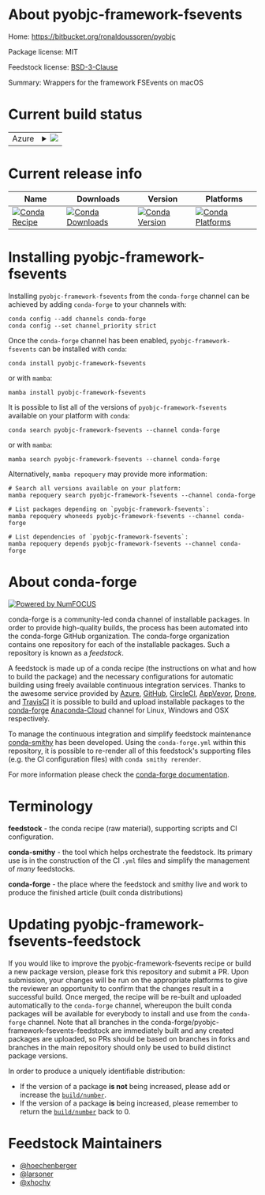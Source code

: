 About pyobjc-framework-fsevents
===============================

Home: https://bitbucket.org/ronaldoussoren/pyobjc

Package license: MIT

Feedstock license: [BSD-3-Clause](https://github.com/conda-forge/pyobjc-framework-fsevents-feedstock/blob/main/LICENSE.txt)

Summary: Wrappers for the framework FSEvents on macOS

Current build status
====================


<table>
    
  <tr>
    <td>Azure</td>
    <td>
      <details>
        <summary>
          <a href="https://dev.azure.com/conda-forge/feedstock-builds/_build/latest?definitionId=8943&branchName=main">
            <img src="https://dev.azure.com/conda-forge/feedstock-builds/_apis/build/status/pyobjc-framework-fsevents-feedstock?branchName=main">
          </a>
        </summary>
        <table>
          <thead><tr><th>Variant</th><th>Status</th></tr></thead>
          <tbody><tr>
              <td>osx_64_python3.10.____cpython</td>
              <td>
                <a href="https://dev.azure.com/conda-forge/feedstock-builds/_build/latest?definitionId=8943&branchName=main">
                  <img src="https://dev.azure.com/conda-forge/feedstock-builds/_apis/build/status/pyobjc-framework-fsevents-feedstock?branchName=main&jobName=osx&configuration=osx_64_python3.10.____cpython" alt="variant">
                </a>
              </td>
            </tr><tr>
              <td>osx_64_python3.11.____cpython</td>
              <td>
                <a href="https://dev.azure.com/conda-forge/feedstock-builds/_build/latest?definitionId=8943&branchName=main">
                  <img src="https://dev.azure.com/conda-forge/feedstock-builds/_apis/build/status/pyobjc-framework-fsevents-feedstock?branchName=main&jobName=osx&configuration=osx_64_python3.11.____cpython" alt="variant">
                </a>
              </td>
            </tr><tr>
              <td>osx_64_python3.8.____cpython</td>
              <td>
                <a href="https://dev.azure.com/conda-forge/feedstock-builds/_build/latest?definitionId=8943&branchName=main">
                  <img src="https://dev.azure.com/conda-forge/feedstock-builds/_apis/build/status/pyobjc-framework-fsevents-feedstock?branchName=main&jobName=osx&configuration=osx_64_python3.8.____cpython" alt="variant">
                </a>
              </td>
            </tr><tr>
              <td>osx_64_python3.9.____cpython</td>
              <td>
                <a href="https://dev.azure.com/conda-forge/feedstock-builds/_build/latest?definitionId=8943&branchName=main">
                  <img src="https://dev.azure.com/conda-forge/feedstock-builds/_apis/build/status/pyobjc-framework-fsevents-feedstock?branchName=main&jobName=osx&configuration=osx_64_python3.9.____cpython" alt="variant">
                </a>
              </td>
            </tr><tr>
              <td>osx_arm64_python3.10.____cpython</td>
              <td>
                <a href="https://dev.azure.com/conda-forge/feedstock-builds/_build/latest?definitionId=8943&branchName=main">
                  <img src="https://dev.azure.com/conda-forge/feedstock-builds/_apis/build/status/pyobjc-framework-fsevents-feedstock?branchName=main&jobName=osx&configuration=osx_arm64_python3.10.____cpython" alt="variant">
                </a>
              </td>
            </tr><tr>
              <td>osx_arm64_python3.11.____cpython</td>
              <td>
                <a href="https://dev.azure.com/conda-forge/feedstock-builds/_build/latest?definitionId=8943&branchName=main">
                  <img src="https://dev.azure.com/conda-forge/feedstock-builds/_apis/build/status/pyobjc-framework-fsevents-feedstock?branchName=main&jobName=osx&configuration=osx_arm64_python3.11.____cpython" alt="variant">
                </a>
              </td>
            </tr><tr>
              <td>osx_arm64_python3.9.____cpython</td>
              <td>
                <a href="https://dev.azure.com/conda-forge/feedstock-builds/_build/latest?definitionId=8943&branchName=main">
                  <img src="https://dev.azure.com/conda-forge/feedstock-builds/_apis/build/status/pyobjc-framework-fsevents-feedstock?branchName=main&jobName=osx&configuration=osx_arm64_python3.9.____cpython" alt="variant">
                </a>
              </td>
            </tr>
          </tbody>
        </table>
      </details>
    </td>
  </tr>
</table>

Current release info
====================

| Name | Downloads | Version | Platforms |
| --- | --- | --- | --- |
| [![Conda Recipe](https://img.shields.io/badge/recipe-pyobjc--framework--fsevents-green.svg)](https://anaconda.org/conda-forge/pyobjc-framework-fsevents) | [![Conda Downloads](https://img.shields.io/conda/dn/conda-forge/pyobjc-framework-fsevents.svg)](https://anaconda.org/conda-forge/pyobjc-framework-fsevents) | [![Conda Version](https://img.shields.io/conda/vn/conda-forge/pyobjc-framework-fsevents.svg)](https://anaconda.org/conda-forge/pyobjc-framework-fsevents) | [![Conda Platforms](https://img.shields.io/conda/pn/conda-forge/pyobjc-framework-fsevents.svg)](https://anaconda.org/conda-forge/pyobjc-framework-fsevents) |

Installing pyobjc-framework-fsevents
====================================

Installing `pyobjc-framework-fsevents` from the `conda-forge` channel can be achieved by adding `conda-forge` to your channels with:

```
conda config --add channels conda-forge
conda config --set channel_priority strict
```

Once the `conda-forge` channel has been enabled, `pyobjc-framework-fsevents` can be installed with `conda`:

```
conda install pyobjc-framework-fsevents
```

or with `mamba`:

```
mamba install pyobjc-framework-fsevents
```

It is possible to list all of the versions of `pyobjc-framework-fsevents` available on your platform with `conda`:

```
conda search pyobjc-framework-fsevents --channel conda-forge
```

or with `mamba`:

```
mamba search pyobjc-framework-fsevents --channel conda-forge
```

Alternatively, `mamba repoquery` may provide more information:

```
# Search all versions available on your platform:
mamba repoquery search pyobjc-framework-fsevents --channel conda-forge

# List packages depending on `pyobjc-framework-fsevents`:
mamba repoquery whoneeds pyobjc-framework-fsevents --channel conda-forge

# List dependencies of `pyobjc-framework-fsevents`:
mamba repoquery depends pyobjc-framework-fsevents --channel conda-forge
```


About conda-forge
=================

[![Powered by
NumFOCUS](https://img.shields.io/badge/powered%20by-NumFOCUS-orange.svg?style=flat&colorA=E1523D&colorB=007D8A)](https://numfocus.org)

conda-forge is a community-led conda channel of installable packages.
In order to provide high-quality builds, the process has been automated into the
conda-forge GitHub organization. The conda-forge organization contains one repository
for each of the installable packages. Such a repository is known as a *feedstock*.

A feedstock is made up of a conda recipe (the instructions on what and how to build
the package) and the necessary configurations for automatic building using freely
available continuous integration services. Thanks to the awesome service provided by
[Azure](https://azure.microsoft.com/en-us/services/devops/), [GitHub](https://github.com/),
[CircleCI](https://circleci.com/), [AppVeyor](https://www.appveyor.com/),
[Drone](https://cloud.drone.io/welcome), and [TravisCI](https://travis-ci.com/)
it is possible to build and upload installable packages to the
[conda-forge](https://anaconda.org/conda-forge) [Anaconda-Cloud](https://anaconda.org/)
channel for Linux, Windows and OSX respectively.

To manage the continuous integration and simplify feedstock maintenance
[conda-smithy](https://github.com/conda-forge/conda-smithy) has been developed.
Using the ``conda-forge.yml`` within this repository, it is possible to re-render all of
this feedstock's supporting files (e.g. the CI configuration files) with ``conda smithy rerender``.

For more information please check the [conda-forge documentation](https://conda-forge.org/docs/).

Terminology
===========

**feedstock** - the conda recipe (raw material), supporting scripts and CI configuration.

**conda-smithy** - the tool which helps orchestrate the feedstock.
                   Its primary use is in the construction of the CI ``.yml`` files
                   and simplify the management of *many* feedstocks.

**conda-forge** - the place where the feedstock and smithy live and work to
                  produce the finished article (built conda distributions)


Updating pyobjc-framework-fsevents-feedstock
============================================

If you would like to improve the pyobjc-framework-fsevents recipe or build a new
package version, please fork this repository and submit a PR. Upon submission,
your changes will be run on the appropriate platforms to give the reviewer an
opportunity to confirm that the changes result in a successful build. Once
merged, the recipe will be re-built and uploaded automatically to the
`conda-forge` channel, whereupon the built conda packages will be available for
everybody to install and use from the `conda-forge` channel.
Note that all branches in the conda-forge/pyobjc-framework-fsevents-feedstock are
immediately built and any created packages are uploaded, so PRs should be based
on branches in forks and branches in the main repository should only be used to
build distinct package versions.

In order to produce a uniquely identifiable distribution:
 * If the version of a package **is not** being increased, please add or increase
   the [``build/number``](https://docs.conda.io/projects/conda-build/en/latest/resources/define-metadata.html#build-number-and-string).
 * If the version of a package **is** being increased, please remember to return
   the [``build/number``](https://docs.conda.io/projects/conda-build/en/latest/resources/define-metadata.html#build-number-and-string)
   back to 0.

Feedstock Maintainers
=====================

* [@hoechenberger](https://github.com/hoechenberger/)
* [@larsoner](https://github.com/larsoner/)
* [@xhochy](https://github.com/xhochy/)

